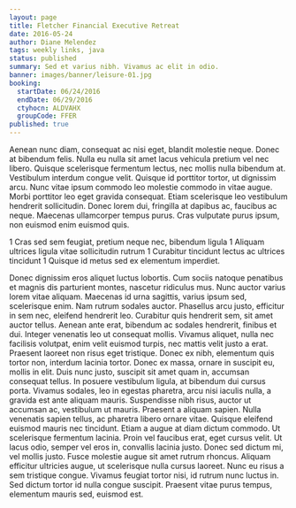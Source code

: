 ```yaml
---
layout: page
title: Fletcher Financial Executive Retreat
date: 2016-05-24
author: Diane Melendez
tags: weekly links, java
status: published
summary: Sed et varius nibh. Vivamus ac elit in odio.
banner: images/banner/leisure-01.jpg
booking:
  startDate: 06/24/2016
  endDate: 06/29/2016
  ctyhocn: ALDVAHX
  groupCode: FFER
published: true
---
```

Aenean nunc diam, consequat ac nisi eget, blandit molestie neque. Donec at bibendum felis. Nulla eu nulla sit amet lacus vehicula pretium vel nec libero. Quisque scelerisque fermentum lectus, nec mollis nulla bibendum at. Vestibulum interdum congue velit. Quisque id porttitor tortor, ut dignissim arcu. Nunc vitae ipsum commodo leo molestie commodo in vitae augue. Morbi porttitor leo eget gravida consequat. Etiam scelerisque leo vestibulum hendrerit sollicitudin. Donec lorem dui, fringilla at dapibus ac, faucibus ac neque. Maecenas ullamcorper tempus purus. Cras vulputate purus ipsum, non euismod enim euismod quis.

1 Cras sed sem feugiat, pretium neque nec, bibendum ligula
1 Aliquam ultrices ligula vitae sollicitudin rutrum
1 Curabitur tincidunt lectus ac ultrices tincidunt
1 Quisque id metus sed ex elementum imperdiet.

Donec dignissim eros aliquet luctus lobortis. Cum sociis natoque penatibus et magnis dis parturient montes, nascetur ridiculus mus. Nunc auctor varius lorem vitae aliquam. Maecenas id urna sagittis, varius ipsum sed, scelerisque enim. Nam rutrum sodales auctor. Phasellus arcu justo, efficitur in sem nec, eleifend hendrerit leo. Curabitur quis hendrerit sem, sit amet auctor tellus. Aenean ante erat, bibendum ac sodales hendrerit, finibus et dui. Integer venenatis leo ut consequat mollis. Vivamus aliquet, nulla nec facilisis volutpat, enim velit euismod turpis, nec mattis velit justo a erat. Praesent laoreet non risus eget tristique. Donec ex nibh, elementum quis tortor non, interdum lacinia tortor. Donec ex massa, ornare in suscipit eu, mollis in elit. Duis nunc justo, suscipit sit amet quam in, accumsan consequat tellus. In posuere vestibulum ligula, at bibendum dui cursus porta. Vivamus sodales, leo in egestas pharetra, arcu nisi iaculis nulla, a gravida est ante aliquam mauris.
Suspendisse nibh risus, auctor ut accumsan ac, vestibulum ut mauris. Praesent a aliquam sapien. Nulla venenatis sapien tellus, ac pharetra libero ornare vitae. Quisque eleifend euismod mauris nec tincidunt. Etiam a augue at diam dictum commodo. Ut scelerisque fermentum lacinia. Proin vel faucibus erat, eget cursus velit. Ut lacus odio, semper vel eros in, convallis lacinia justo. Donec sed dictum mi, vel mollis justo. Fusce molestie augue sit amet rutrum rhoncus. Aliquam efficitur ultricies augue, ut scelerisque nulla cursus laoreet. Nunc eu risus a sem tristique congue. Vivamus feugiat tortor nisi, id rutrum nunc luctus in. Sed dictum tortor id nulla congue suscipit. Praesent vitae purus tempus, elementum mauris sed, euismod est.
